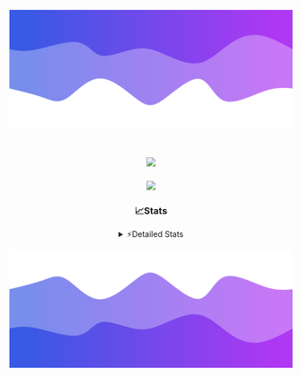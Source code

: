 ![Header](./header.png)
<div align="center">

<h1 align="center">
  <a href="https://git.io/typing-svg">
    <img src="https://readme-typing-svg.herokuapp.com/?lines=Hello,+There!+%F0%9F%91%8B;This+is+chicho.;Owner+on+Ocean;&center=true&size=25">
  </a>
</h1>
  
<p align="center">
  <img src="https://lanyard.cnrad.dev/api/852683595378196480" />
</p>

### 📈Stats
<details>
    <summary> ⚡Detailed Stats</summary>
    <br/>

<!--START_SECTION:waka-->
![Code Time](http://img.shields.io/badge/Code%20Time-761%20hrs%2016%20mins-blue)

![Profile Views](http://img.shields.io/badge/Profile%20Views-1-blue)

**🐱 My GitHub Data** 

> 📦 75.5 kB Used in GitHub's Storage 
 > 
> 🏆 27 Contributions in the Year 2024
 > 
> 🚫 Not Opted to Hire
 > 
> 📜 15 Public Repositories 
 > 
> 🔑 7 Private Repositories 
 > 
**I'm a Night 🦉** 

```text
🌞 Morning                22 commits          █░░░░░░░░░░░░░░░░░░░░░░░░   05.60 % 
🌆 Daytime                52 commits          ███░░░░░░░░░░░░░░░░░░░░░░   13.23 % 
🌃 Evening                171 commits         ███████████░░░░░░░░░░░░░░   43.51 % 
🌙 Night                  148 commits         █████████░░░░░░░░░░░░░░░░   37.66 % 
```
📅 **I'm Most Productive on Tuesday** 

```text
Monday                   23 commits          █░░░░░░░░░░░░░░░░░░░░░░░░   05.85 % 
Tuesday                  108 commits         ███████░░░░░░░░░░░░░░░░░░   27.48 % 
Wednesday                78 commits          █████░░░░░░░░░░░░░░░░░░░░   19.85 % 
Thursday                 55 commits          ███░░░░░░░░░░░░░░░░░░░░░░   13.99 % 
Friday                   42 commits          ███░░░░░░░░░░░░░░░░░░░░░░   10.69 % 
Saturday                 34 commits          ██░░░░░░░░░░░░░░░░░░░░░░░   08.65 % 
Sunday                   53 commits          ███░░░░░░░░░░░░░░░░░░░░░░   13.49 % 
```


📊 **This Week I Spent My Time On** 

```text
🕑︎ Time Zone: America/Argentina/Buenos_Aires

💬 Programming Languages: 
HTML                     2 hrs 27 mins       ███████████░░░░░░░░░░░░░░   42.81 % 
Python                   2 hrs               █████████░░░░░░░░░░░░░░░░   34.93 % 
JavaScript               1 hr 16 mins        ██████░░░░░░░░░░░░░░░░░░░   22.15 % 
Other                    0 secs              ░░░░░░░░░░░░░░░░░░░░░░░░░   00.11 % 

🔥 Editors: 
VS Code                  5 hrs 44 mins       █████████████████████████   100.00 % 

🐱‍💻 Projects: 
Unknown Project          5 hrs 43 mins       █████████████████████████   99.74 % 
chicho                   0 secs              ░░░░░░░░░░░░░░░░░░░░░░░░░   00.26 % 

💻 Operating System: 
Mac                      5 hrs 44 mins       █████████████████████████   100.00 % 
```

**I Mostly Code in JavaScript** 

```text
JavaScript               8 repos             ███████░░░░░░░░░░░░░░░░░░   26.67 % 
HTML                     7 repos             ██████░░░░░░░░░░░░░░░░░░░   23.33 % 
C#                       2 repos             ██░░░░░░░░░░░░░░░░░░░░░░░   06.67 % 
SCSS                     1 repo              █░░░░░░░░░░░░░░░░░░░░░░░░   03.33 % 
Batchfile                1 repo              █░░░░░░░░░░░░░░░░░░░░░░░░   03.33 % 
```




 Last Updated on 28/06/2024 16:16:36 UTC
<!--END_SECTION:waka-->
</details>

![Footer](./footer.png)
